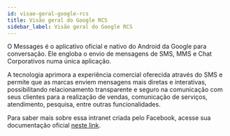 ```yaml
---
id: visao-geral-google-rcs
title: Visão geral do Google RCS
sidebar_label: Visão geral do Google RCS
---
```


O Messages é o aplicativo oficial e nativo do Android da Google para conversação. Ele engloba o envio de mensagens de SMS, MMS e Chat Corporativos numa única aplicação.

A tecnologia aprimora a experiência comercial oferecida através do SMS e permite que as marcas enviem mensagens mais diretas e interativas, possibilitando relacionamento transparente e seguro na comunicação com seus clientes para a realização de vendas, comunicação de serviços, atendimento, pesquisa, entre outras funcionalidades.

Para saber mais sobre essa intranet criada pelo Facebook, acesse sua documentação oficial [neste link](https://developers.facebook.com/docs/workplace).
